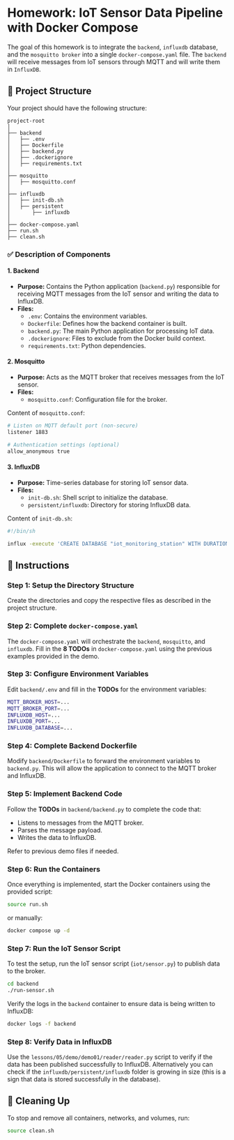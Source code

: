 # Homework: IoT Sensor Data Pipeline with Docker Compose

The goal of this homework is to integrate the `backend`, `influxdb` database, and the `mosquitto broker` into a single `docker-compose.yaml` file. The `backend` will receive messages from IoT sensors through MQTT and will write them in `InfluxDB`.

## 📁 Project Structure

Your project should have the following structure:

```
project-root
│
├── backend
│   ├── .env
│   ├── Dockerfile
│   ├── backend.py
│   ├── .dockerignore
│   ├── requirements.txt
│
├── mosquitto
│   ├── mosquitto.conf
│
├── influxdb
│   ├── init-db.sh
│   ├── persistent
│       ├── influxdb
│
├── docker-compose.yaml
├── run.sh
├── clean.sh
```

### ✅ Description of Components

#### **1. Backend**
- **Purpose:** Contains the Python application (`backend.py`) responsible for receiving MQTT messages from the IoT sensor and writing the data to InfluxDB.
- **Files:**
  - `.env`: Contains the environment variables.
  - `Dockerfile`: Defines how the backend container is built.
  - `backend.py`: The main Python application for processing IoT data.
  - `.dockerignore`: Files to exclude from the Docker build context.
  - `requirements.txt`: Python dependencies.

#### **2. Mosquitto**
- **Purpose:** Acts as the MQTT broker that receives messages from the IoT sensor.
- **Files:**
  - `mosquitto.conf`: Configuration file for the broker.

Content of `mosquitto.conf`:
```bash
# Listen on MQTT default port (non-secure)
listener 1883

# Authentication settings (optional)
allow_anonymous true
```

#### **3. InfluxDB**
- **Purpose:** Time-series database for storing IoT sensor data.
- **Files:**
  - `init-db.sh`: Shell script to initialize the database.
  - `persistent/influxdb`: Directory for storing InfluxDB data.

Content of `init-db.sh`:
```bash
#!/bin/sh

influx -execute 'CREATE DATABASE "iot_monitoring_station" WITH DURATION INF'
```

## 🚀 Instructions

### Step 1: Setup the Directory Structure

Create the directories and copy the respective files as described in the project structure.

### Step 2: Complete `docker-compose.yaml`

The `docker-compose.yaml` will orchestrate the `backend`, `mosquitto`, and `influxdb`. Fill in the **8 TODOs** in `docker-compose.yaml` using the previous examples provided in the demo.

### Step 3: Configure Environment Variables

Edit `backend/.env` and fill in the **TODOs** for the environment variables:
```bash
MQTT_BROKER_HOST=...
MQTT_BROKER_PORT=...
INFLUXDB_HOST=...
INFLUXDB_PORT=...
INFLUXDB_DATABASE=...
```

### Step 4: Complete Backend Dockerfile

Modify `backend/Dockerfile` to forward the environment variables to `backend.py`. This will allow the application to connect to the MQTT broker and InfluxDB.

### Step 5: Implement Backend Code

Follow the **TODOs** in `backend/backend.py` to complete the code that:
- Listens to messages from the MQTT broker.
- Parses the message payload.
- Writes the data to InfluxDB.

Refer to previous demo files if needed.

### Step 6: Run the Containers

Once everything is implemented, start the Docker containers using the provided script:

```bash
source run.sh
```

or manually:
```bash
docker compose up -d
```

### Step 7: Run the IoT Sensor Script

To test the setup, run the IoT sensor script (`iot/sensor.py`) to publish data to the broker.

```bash
cd backend
./run-sensor.sh
```

Verify the logs in the `backend` container to ensure data is being written to InfluxDB:

```bash
docker logs -f backend
```

### Step 8: Verify Data in InfluxDB

Use the `lessons/05/demo/demo01/reader/reader.py` script to verify if the data has been published successfully to InfluxDB. Alternatively you can check if the `influxdb/persistent/influxdb` folder is growing in size (this is a sign that data is stored successfully in the database).


## 🧼 Cleaning Up

To stop and remove all containers, networks, and volumes, run:
```bash
source clean.sh
```
